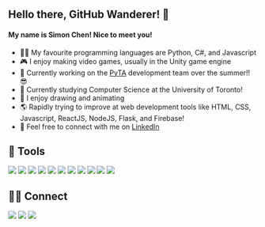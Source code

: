 ## Hello there, GitHub Wanderer! 👋
#### My name is Simon Chen! Nice to meet you!
- 👨‍💻 My favourite programming languages are Python, C#, and Javascript
- 🎮 I enjoy making video games, usually in the Unity game engine
- 🐍 Currently working on the [PyTA](https://github.com/pyta-uoft/pyta) development team over the summer!! 😎
- 🌲 Currently studying Computer Science at the University of Toronto!
- 🎨 I enjoy drawing and animating
- 🌎 Rapidly trying to improve at web development tools like HTML, CSS, Javascript, ReactJS, NodeJS, Flask, and Firebase!
- 💬 Feel free to connect with me on [LinkedIn](https://www.linkedin.com/in/simon-chen-58a117208/)

## 🔧 Tools
![](https://img.shields.io/badge/​-Python-<COLOR>?style=flat&logo=python&logoColor=white) ![](https://img.shields.io/badge/​-C%23-<COLOR>?style=flat&logo=c-sharp&logoColor=white) ![](https://img.shields.io/badge/​-Javascript-<COLOR>?style=flat&logo=javascript&logoColor=white) ![](https://img.shields.io/badge/​-Java-<COLOR>?style=flat&logo=java&logoColor=white) ![](https://img.shields.io/badge/​-Unity-0af?style=flat&logo=unity&logoColor=white) ![](https://img.shields.io/badge/​-VS_Code-0af?style=flat&logo=visual-studio-code&logoColor=white) ![](https://img.shields.io/badge/​-React-0af?style=flat&logo=react&logoColor=white) ![](https://img.shields.io/badge/​-Flask-0af?style=flat&logo=flask&logoColor=white) ![](https://img.shields.io/badge/​-Firebase-0af?style=flat&logo=firebase&logoColor=white) ![](https://img.shields.io/badge/​-Github-fa0?style=flat&logo=github&logoColor=white) ![](https://img.shields.io/badge/​-Figma-fa0?style=flat&logo=figma&logoColor=white)

## 👥💬 Connect
[![](https://img.shields.io/badge/LinkedIn-0a66c2?style=flat&logo=linkedin&logoColor=white)](https://www.linkedin.com/in/simon-chen-sc/) [![](https://img.shields.io/badge/Twitter-1da1f2?style=flat&logo=twitter&logoColor=white)](https://twitter.com/SimonChen2002/) [![](https://img.shields.io/badge/Instagram-f66?style=flat&logo=instagram&logoColor=white)](https://www.instagram.com/0x80070570/)